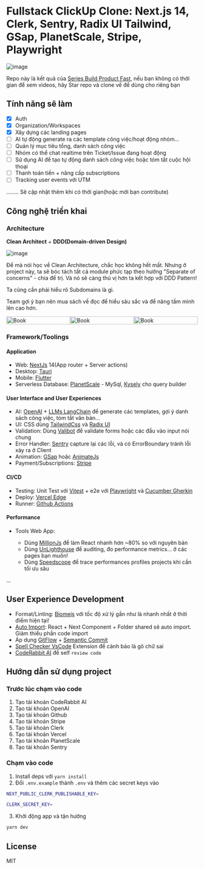 # Fullstack ClickUp Clone: Next.js 14, Clerk, Sentry, Radix UI Tailwind, GSap, PlanetScale, Stripe, Playwright

![image](https://github.com/techmely/tickup/blob/main/public/images/Thumbnail.png)

Repo này là kết quả của [Series Build Product Fast](https://www.youtube.com/watch?v=XQzO26ak38Y&list=PLwJIrGynFq9B9_yPQjLdFj6Ziv9jRmCd5), nếu bạn không có thời gian để xem videos, hãy Star repo và clone về để dùng cho riêng bạn

## Tính năng sẽ làm

- [x] Auth
- [x] Organization/Workspaces
- [x] Xây dựng các landing pages
- [ ] AI tự động generate ra các template công việc/hoạt động nhóm...
- [ ] Quản lý mục tiêu tổng, danh sách công việc
- [ ] Nhóm có thể chat realtime trên Ticket/Issue đang hoạt động
- [ ] Sử dụng AI để tạo tự động danh sách công việc hoặc tóm tắt cuộc hội thoại
- [ ] Thanh toán tiền + nâng cấp subscriptions
- [ ] Tracking user events với UTM

........ Sẽ cập nhật thêm khi có thời gian(hoặc mời bạn contribute)

## Công nghệ triển khai

### Architecture

**Clean Architect** + **DDD(Domain-driven Design)**

![image](https://github.com/techmely/tickup/blob/main/public/images/CleanArchitecture.png)

Để mà nói học về Clean Architecture, chắc học không hết mất. Nhưng ở project này, ta sẽ bóc tách tất cả module phức tạp theo hướng "Separate of concerns" - chia để trị. Và nó sẽ càng thú vị hơn ta kết hợp với DDD Pattern!

Ta cũng cần phải hiểu rõ Subdomains là gì.


Team gợi ý bạn nên mua sách về đọc để hiểu sâu sắc và để nâng tầm mình lên cao hơn.

<div style="display:flex; align-items:center;">
  <div style="flex:1;"><img width="100%" height="100%" src="https://product.hstatic.net/200000211451/product/913a4121-dcd3-4635-90d6-123b981dc61e_60960d60a3494efda0a15aff5ee89a90.jpg" alt="Book" /></div>
  <div style="flex:1;"><img width="100%" height="100%" src="https://m.media-amazon.com/images/I/61CyKEZTdEL._SL1360_.jpg" alt="Book" /></div>
  <div style="flex:1;"><img width="100%" height="100%" src="https://m.media-amazon.com/images/I/81dmHMoJDjL._SY522_.jpg" alt="Book" /></div>
</div>


### Framework/Toolings

#### Application

- Web: [NextJs](https://nextjs.org) 14(App router + Server actions)
- Desktop: [Tauri](https://tauri.app/)
- Mobile: [Flutter](https://flutter.dev/)
- Serverless Database: [PlanetScale](https://planetscale.com) - MySql, [Kysely](https://github.com/kysely-org/kysely) cho query builder

#### User Interface and User Experiences

- AI: [OpenAI](https://openai.com) + [LLMs LangChain](https://js.langchain.com/docs/get_started/introduction) để generate các templates, gợi ý danh sách công việc, tóm tắt văn bản...
- UI: CSS dùng [TailwindCss](https://tailwindcss.com) và [Radix UI](https://www.radix-ui.com/primitives/docs/overview/introduction)
- Validation: Dùng [Valibot](https://valibot.dev/) để validate forms hoặc các đầu vào input nói chung
- Error Handler: [Sentry](https://sentry.io) capture lại các lỗi, và có ErrorBoundary tránh lỗi xảy ra ở Client
- Animation: [GSap](https://gsap.com) hoặc [AnimateJs](https://animejs.com)
- Payment/Subscriptions: [Stripe](https://stripe.com/)

#### CI/CD

- Testing: Unit Test với [Vitest](https://vitest.dev) + e2e với [Playwright](https://playwright.dev) và [Cucumber Gherkin](https://cucumber.io)
- Deploy: [Vercel Edge](https://vercel.com/docs/edge-network/overview)
- Runner: [Github Actions](https://github.com/features/actions)

#### Performance

- Tools Web App:
  
    - Dùng [MillionJs](https://million.dev) để làm React nhanh hơn ~80% so với nguyên bản
    - Dùng [UnLighthouse](https://unlighthouse.dev) để auditing, đo performance metrics... ở các pages bạn muốn!
    - Dùng [Speedscope](https://github.com/jlfwong/speedscope) để trace performances profiles projects khi cần tối ưu sâu

...

## User Experience Development
- Format/Linting: [Biomejs](https://biomejs.dev) với tốc độ xử lý gần như là nhanh nhất ở thời điểm hiện tại!
- [Auto Import](https://github.com/unplugin/unplugin-auto-import): React + Next Component + Folder shared sẽ auto import. Giảm thiểu phần code import
- Áp dụng [GitFlow](https://www.atlassian.com/git/tutorials/comparing-workflows/gitflow-workflow) + [Semantic Commit](https://www.conventionalcommits.org/en/v1.0.0)
- [Spell Checker VsCode](https://marketplace.visualstudio.com/items?itemName=streetsidesoftware.code-spell-checker) Extension để cảnh báo là gõ chữ sai
- [CodeRabbit AI](https://coderabbit.ai) để self `review code`

## Hướng dẫn sử dụng project

### Trước lúc chạm vào code

1. Tạo tài khoản CodeRabbit AI
2. Tạo tài khoản OpenAI
3. Tạo tài khoản Github
4. Tạo tài khoản Stripe
5. Tạo tài khoản Clerk
6. Tạo tài khoản Vercel
7. Tạo tài khoản PlanetScale
8. Tạo tài khoản Sentry

### Chạm vào code

1. Install deps với `yarn install`
2. Đổi `.env.example` thành `.env` và thêm các secret keys vào

```bash
NEXT_PUBLIC_CLERK_PUBLISHABLE_KEY=

CLERK_SECRET_KEY=
```
3. Khởi động app và tận hưởng

```bash
yarn dev
```


## License

MIT
